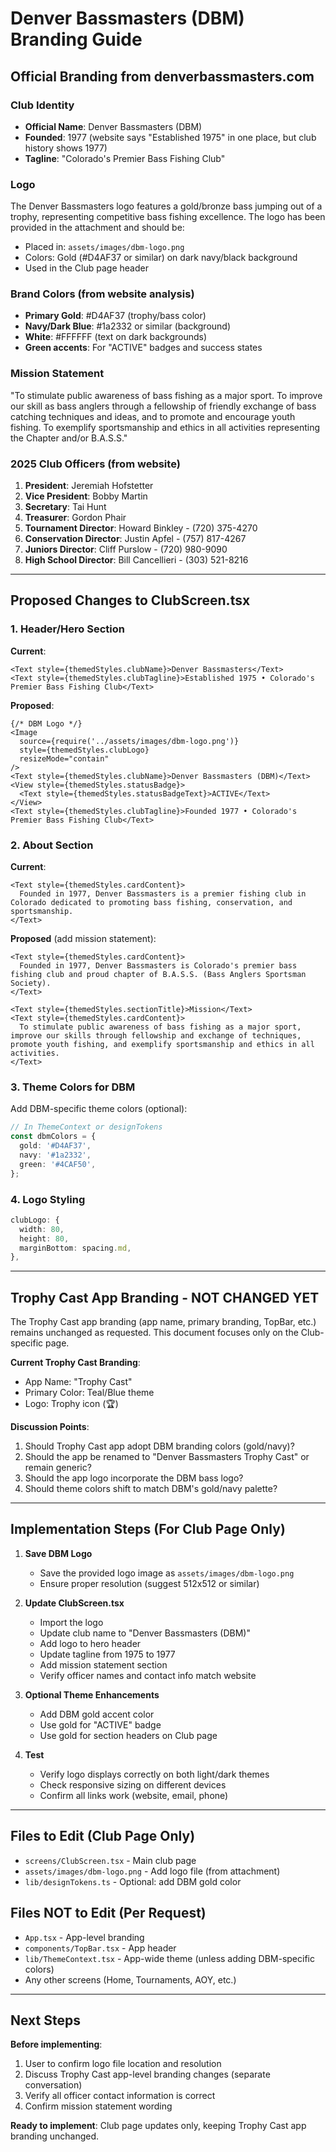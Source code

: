 # Denver Bassmasters (DBM) Branding Guide

## Official Branding from denverbassmasters.com

### Club Identity
- **Official Name**: Denver Bassmasters (DBM)
- **Founded**: 1977 (website says "Established 1975" in one place, but club history shows 1977)
- **Tagline**: "Colorado's Premier Bass Fishing Club"

### Logo
The Denver Bassmasters logo features a gold/bronze bass jumping out of a trophy, representing competitive bass fishing excellence. The logo has been provided in the attachment and should be:
- Placed in: `assets/images/dbm-logo.png`
- Colors: Gold (#D4AF37 or similar) on dark navy/black background
- Used in the Club page header

### Brand Colors (from website analysis)
- **Primary Gold**: #D4AF37 (trophy/bass color)
- **Navy/Dark Blue**: #1a2332 or similar (background)
- **White**: #FFFFFF (text on dark backgrounds)
- **Green accents**: For "ACTIVE" badges and success states

### Mission Statement
"To stimulate public awareness of bass fishing as a major sport. To improve our skill as bass anglers through a fellowship of friendly exchange of bass catching techniques and ideas, and to promote and encourage youth fishing. To exemplify sportsmanship and ethics in all activities representing the Chapter and/or B.A.S.S."

### 2025 Club Officers (from website)
1. **President**: Jeremiah Hofstetter
2. **Vice President**: Bobby Martin
3. **Secretary**: Tai Hunt
4. **Treasurer**: Gordon Phair
5. **Tournament Director**: Howard Binkley - (720) 375-4270
6. **Conservation Director**: Justin Apfel - (757) 817-4267
7. **Juniors Director**: Cliff Purslow - (720) 980-9090
8. **High School Director**: Bill Cancellieri - (303) 521-8216

---

## Proposed Changes to ClubScreen.tsx

### 1. Header/Hero Section
**Current**:
```tsx
<Text style={themedStyles.clubName}>Denver Bassmasters</Text>
<Text style={themedStyles.clubTagline}>Established 1975 • Colorado's Premier Bass Fishing Club</Text>
```

**Proposed**:
```tsx
{/* DBM Logo */}
<Image 
  source={require('../assets/images/dbm-logo.png')} 
  style={themedStyles.clubLogo}
  resizeMode="contain"
/>
<Text style={themedStyles.clubName}>Denver Bassmasters (DBM)</Text>
<View style={themedStyles.statusBadge}>
  <Text style={themedStyles.statusBadgeText}>ACTIVE</Text>
</View>
<Text style={themedStyles.clubTagline}>Founded 1977 • Colorado's Premier Bass Fishing Club</Text>
```

### 2. About Section
**Current**:
```tsx
<Text style={themedStyles.cardContent}>
  Founded in 1977, Denver Bassmasters is a premier fishing club in Colorado dedicated to promoting bass fishing, conservation, and sportsmanship.
</Text>
```

**Proposed** (add mission statement):
```tsx
<Text style={themedStyles.cardContent}>
  Founded in 1977, Denver Bassmasters is Colorado's premier bass fishing club and proud chapter of B.A.S.S. (Bass Anglers Sportsman Society).
</Text>

<Text style={themedStyles.sectionTitle}>Mission</Text>
<Text style={themedStyles.cardContent}>
  To stimulate public awareness of bass fishing as a major sport, improve our skills through fellowship and exchange of techniques, promote youth fishing, and exemplify sportsmanship and ethics in all activities.
</Text>
```

### 3. Theme Colors for DBM
Add DBM-specific theme colors (optional):
```typescript
// In ThemeContext or designTokens
const dbmColors = {
  gold: '#D4AF37',
  navy: '#1a2332',
  green: '#4CAF50',
};
```

### 4. Logo Styling
```typescript
clubLogo: {
  width: 80,
  height: 80,
  marginBottom: spacing.md,
},
```

---

## Trophy Cast App Branding - NOT CHANGED YET

The Trophy Cast app branding (app name, primary branding, TopBar, etc.) remains unchanged as requested. This document focuses only on the Club-specific page.

**Current Trophy Cast Branding**:
- App Name: "Trophy Cast"
- Primary Color: Teal/Blue theme
- Logo: Trophy icon (🏆)

**Discussion Points**:
1. Should Trophy Cast app adopt DBM branding colors (gold/navy)?
2. Should the app be renamed to "Denver Bassmasters Trophy Cast" or remain generic?
3. Should the app logo incorporate the DBM bass logo?
4. Should theme colors shift to match DBM's gold/navy palette?

---

## Implementation Steps (For Club Page Only)

1. **Save DBM Logo**
   - Save the provided logo image as `assets/images/dbm-logo.png`
   - Ensure proper resolution (suggest 512x512 or similar)

2. **Update ClubScreen.tsx**
   - Import the logo
   - Update club name to "Denver Bassmasters (DBM)"
   - Add logo to hero header
   - Update tagline from 1975 to 1977
   - Add mission statement section
   - Verify officer names and contact info match website

3. **Optional Theme Enhancements**
   - Add DBM gold accent color
   - Use gold for "ACTIVE" badge
   - Use gold for section headers on Club page

4. **Test**
   - Verify logo displays correctly on both light/dark themes
   - Check responsive sizing on different devices
   - Confirm all links work (website, email, phone)

---

## Files to Edit (Club Page Only)

- `screens/ClubScreen.tsx` - Main club page
- `assets/images/dbm-logo.png` - Add logo file (from attachment)
- `lib/designTokens.ts` - Optional: add DBM gold color

## Files NOT to Edit (Per Request)

- `App.tsx` - App-level branding
- `components/TopBar.tsx` - App header
- `lib/ThemeContext.tsx` - App-wide theme (unless adding DBM-specific colors)
- Any other screens (Home, Tournaments, AOY, etc.)

---

## Next Steps

**Before implementing**:
1. User to confirm logo file location and resolution
2. Discuss Trophy Cast app-level branding changes (separate conversation)
3. Verify all officer contact information is correct
4. Confirm mission statement wording

**Ready to implement**: Club page updates only, keeping Trophy Cast app branding unchanged.

